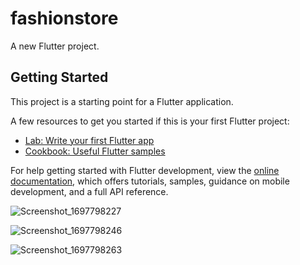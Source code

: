 # fashionstore

A new Flutter project.

## Getting Started

This project is a starting point for a Flutter application.

A few resources to get you started if this is your first Flutter project:

- [Lab: Write your first Flutter app](https://docs.flutter.dev/get-started/codelab)
- [Cookbook: Useful Flutter samples](https://docs.flutter.dev/cookbook)

For help getting started with Flutter development, view the
[online documentation](https://docs.flutter.dev/), which offers tutorials,
samples, guidance on mobile development, and a full API reference.

![Screenshot_1697798227](https://github.com/Cideepkrishnan/FashionStore/assets/145324710/93087008-6637-4739-a1d6-73b4a366f389)

![Screenshot_1697798246](https://github.com/Cideepkrishnan/FashionStore/assets/145324710/c367e876-7588-42fb-b933-e301c124e14c)


![Screenshot_1697798263](https://github.com/Cideepkrishnan/FashionStore/assets/145324710/ee801ba0-a224-4e22-a727-3a4c0a7001cd)
